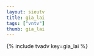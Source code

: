 ```yaml
--- 
layout: sieutv
title: gia_lai
tags: ["vntv"]
thumb: gia_lai
---
```

{% include tvadv key=gia_lai %}
